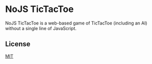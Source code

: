 # NoJS TicTacToe
NoJS TicTacToe is a web-based game of TicTacToe (including an AI) without a single line of JavaScript.

## License
[MIT](https://choosealicense.com/licenses/mit/)